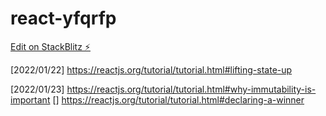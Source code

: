 # react-yfqrfp

[Edit on StackBlitz ⚡️](https://stackblitz.com/edit/react-yfqrfp)

[2022/01/22]  https://reactjs.org/tutorial/tutorial.html#lifting-state-up

[2022/01/23] https://reactjs.org/tutorial/tutorial.html#why-immutability-is-important
[]  https://reactjs.org/tutorial/tutorial.html#declaring-a-winner
